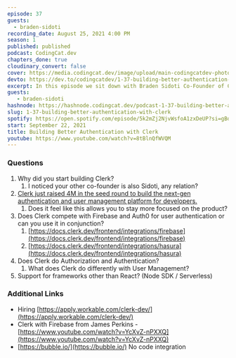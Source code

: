 ```yaml
---
episode: 37
guests:
  - braden-sidoti
recording_date: August 25, 2021 4:00 PM
season: 1
published: published
podcast: CodingCat.dev
chapters_done: true
cloudinary_convert: false
cover: https://media.codingcat.dev/image/upload/main-codingcatdev-photo/zbahldu0x4ihuimeczfq.png
devto: https://dev.to/codingcatdev/1-37-building-better-authentication-with-clerk-3fkh
excerpt: In this episode we sit down with Braden Sidoti Co-Founder of Clerk. Clerk is the next-gen authentication and user management platform for developers.
guests:
   - braden-sidoti
hashnode: https://hashnode.codingcat.dev/podcast-1-37-building-better-authentication-with-clerk
slug: 1-37-building-better-authentication-with-clerk
spotify: https://open.spotify.com/episode/5k2mZj2NjvWsfoA1zxDeUP?si=gBdYPcKbS6Wq1uVnTUMC3w
start: September 22, 2021
title: Building Better Authentication with Clerk
youtube: https://www.youtube.com/watch?v=8tBlnQfWVQM
---
```


### Questions

1. Why did you start building Clerk?
   1. I noticed your other co-founder is also Sidoti, any relation?
2. [Clerk just raised 4M in the seed round to build the next-gen authentication and user management platform for developers.](https://clerk.dev/blog/clerk-raises-for-next-gen-auth)
   1. Does it feel like this allows you to stay more focused on the product?
3. Does Clerk compete with Firebase and Auth0 for user authentication or can you use it in conjunction?
   1. [https://docs.clerk.dev/frontend/integrations/firebase](https://docs.clerk.dev/frontend/integrations/firebase)
   2. [https://docs.clerk.dev/frontend/integrations/hasura](https://docs.clerk.dev/frontend/integrations/hasura)
4. Does Clerk do Authorization and Authentication?
   1. What does Clerk do differently with User Management?
5. Support for frameworks other than React? (Node SDK / Serverless)

### Additional Links

- Hiring [https://apply.workable.com/clerk-dev/](https://apply.workable.com/clerk-dev/)
- Clerk with Firebase from James Perkins - [https://www.youtube.com/watch?v=YcXvZ-nPXXQ](https://www.youtube.com/watch?v=YcXvZ-nPXXQ)
- [https://bubble.io/](https://bubble.io/) No code integration
